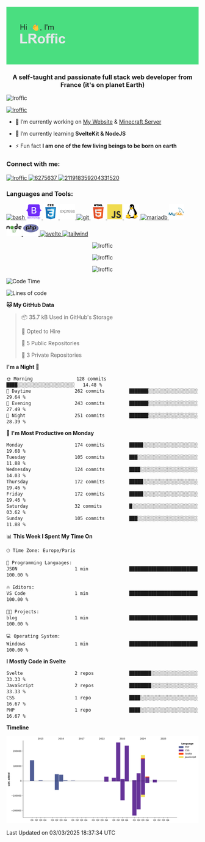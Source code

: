 <a href="https://lripsum.net" target="_blank"><img align="center" src="header.png" /></a>
<h3 align="center">A self-taught and passionate full stack web developer from France (it's on planet Earth)</h3>

<p align="left"> <img src="https://komarev.com/ghpvc/?username=lroffic&label=Profile%20views&color=0e75b6&style=flat" alt="lroffic" /> </p>

<p align="left"> <a href="https://github.com/ryo-ma/github-profile-trophy"><img src="https://github-profile-trophy.vercel.app/?username=lroffic" alt="lroffic" /></a> </p>

- 🔭 I’m currently working on <a href="https://lripsum.net" target="_blank">My Website</a> & <a href="https://mega-minecraft.fr" target="_blank">Minecraft Server</a>

- 🌱 I’m currently learning **SvelteKit & NodeJS**

- ⚡ Fun fact **I am one of the few living beings to be born on earth**

<h3 align="left">Connect with me:</h3>
<p align="left">
  <a href="https://dev.to/lroffic" target="blank">
    <img align="center" src="https://raw.githubusercontent.com/rahuldkjain/github-profile-readme-generator/master/src/images/icons/Social/devto.svg" alt="lroffic" height="30" width="40" />
  </a>
  <a href="https://stackoverflow.com/users/6275637" target="blank">
    <img align="center" src="https://raw.githubusercontent.com/rahuldkjain/github-profile-readme-generator/master/src/images/icons/Social/stack-overflow.svg" alt="6275637" height="30" width="40" />
  </a>
  <a href="[https://discord.gg/211918359204331520](https://discord.com/users/211918359204331520/)" target="blank">
    <img align="center" src="https://raw.githubusercontent.com/rahuldkjain/github-profile-readme-generator/master/src/images/icons/Social/discord.svg" alt="211918359204331520" height="30" width="40" />
  </a>
</p>

<h3 align="left">Languages and Tools:</h3>
<p align="left">
  <a href="https://www.gnu.org/software/bash/" target="_blank" rel="noreferrer">
    <img src="https://www.vectorlogo.zone/logos/gnu_bash/gnu_bash-icon.svg" alt="bash" width="40" height="40"/>
  </a>
  <a href="https://getbootstrap.com" target="_blank" rel="noreferrer"> 
    <img src="https://raw.githubusercontent.com/devicons/devicon/master/icons/bootstrap/bootstrap-plain-wordmark.svg" alt="bootstrap" width="40" height="40"/>
  </a>
  <a href="https://www.w3schools.com/css/" target="_blank" rel="noreferrer">
    <img src="https://raw.githubusercontent.com/devicons/devicon/master/icons/css3/css3-original-wordmark.svg" alt="css3" width="40" height="40"/>
  </a>
  <a href="https://expressjs.com" target="_blank" rel="noreferrer">
    <img src="https://raw.githubusercontent.com/devicons/devicon/master/icons/express/express-original-wordmark.svg" alt="express" width="40" height="40"/>
  </a>
  <a href="https://git-scm.com/" target="_blank" rel="noreferrer">
    <img src="https://www.vectorlogo.zone/logos/git-scm/git-scm-icon.svg" alt="git" width="40" height="40"/>
  </a>
  <a href="https://www.w3.org/html/" target="_blank" rel="noreferrer">
    <img src="https://raw.githubusercontent.com/devicons/devicon/master/icons/html5/html5-original-wordmark.svg" alt="html5" width="40" height="40"/>
  </a>
  <a href="https://developer.mozilla.org/en-US/docs/Web/JavaScript" target="_blank" rel="noreferrer">
    <img src="https://raw.githubusercontent.com/devicons/devicon/master/icons/javascript/javascript-original.svg" alt="javascript" width="40" height="40"/>
  </a>
  <a href="https://www.linux.org/" target="_blank" rel="noreferrer">
    <img src="https://raw.githubusercontent.com/devicons/devicon/master/icons/linux/linux-original.svg" alt="linux" width="40" height="40"/>
  </a>
  <a href="https://mariadb.org/" target="_blank" rel="noreferrer">
    <img src="https://www.vectorlogo.zone/logos/mariadb/mariadb-icon.svg" alt="mariadb" width="40" height="40"/>
  </a>
  <a href="https://www.mysql.com/" target="_blank" rel="noreferrer">
    <img src="https://raw.githubusercontent.com/devicons/devicon/master/icons/mysql/mysql-original-wordmark.svg" alt="mysql" width="40" height="40"/>
  </a>
  <a href="https://nodejs.org" target="_blank" rel="noreferrer">
    <img src="https://raw.githubusercontent.com/devicons/devicon/master/icons/nodejs/nodejs-original-wordmark.svg" alt="nodejs" width="40" height="40"/>
  </a>
  <a href="https://www.php.net" target="_blank" rel="noreferrer">
    <img src="https://raw.githubusercontent.com/devicons/devicon/master/icons/php/php-original.svg" alt="php" width="40" height="40"/>
  </a> <a href="https://svelte.dev" target="_blank" rel="noreferrer">
    <img src="https://upload.wikimedia.org/wikipedia/commons/1/1b/Svelte_Logo.svg" alt="svelte" width="40" height="40"/>
  </a>
  <a href="https://tailwindcss.com/" target="_blank" rel="noreferrer">
    <img src="https://www.vectorlogo.zone/logos/tailwindcss/tailwindcss-icon.svg" alt="tailwind" width="40" height="40"/>
  </a>
</p>

<p align="center">
  <img src="https://github-readme-stats.vercel.app/api/top-langs?username=lroffic&show_icons=true&locale=en&layout=compact" alt="lroffic" />
</p>

<p align="center">
  <img src="https://github-readme-stats.vercel.app/api?username=lroffic&show_icons=true&locale=en" alt="lroffic" />
</p>

<p align="center">
  <img src="https://github-readme-streak-stats.herokuapp.com/?user=lroffic&" alt="lroffic" />
</p>

<!--START_SECTION:waka-->
![Code Time](http://img.shields.io/badge/Code%20Time-192%20hrs%2030%20mins-blue)

![Lines of code](https://img.shields.io/badge/From%20Hello%20World%20I%27ve%20Written-1.0%20million%20lines%20of%20code-blue)

**🐱 My GitHub Data** 

> 📦 35.7 kB Used in GitHub's Storage 
 > 
> 💼 Opted to Hire
 > 
> 📜 5 Public Repositories 
 > 
> 🔑 3 Private Repositories 
 > 
**I'm a Night 🦉** 

```text
🌞 Morning                128 commits         ████░░░░░░░░░░░░░░░░░░░░░   14.48 % 
🌆 Daytime                262 commits         ███████░░░░░░░░░░░░░░░░░░   29.64 % 
🌃 Evening                243 commits         ███████░░░░░░░░░░░░░░░░░░   27.49 % 
🌙 Night                  251 commits         ███████░░░░░░░░░░░░░░░░░░   28.39 % 
```
📅 **I'm Most Productive on Monday** 

```text
Monday                   174 commits         █████░░░░░░░░░░░░░░░░░░░░   19.68 % 
Tuesday                  105 commits         ███░░░░░░░░░░░░░░░░░░░░░░   11.88 % 
Wednesday                124 commits         ████░░░░░░░░░░░░░░░░░░░░░   14.03 % 
Thursday                 172 commits         █████░░░░░░░░░░░░░░░░░░░░   19.46 % 
Friday                   172 commits         █████░░░░░░░░░░░░░░░░░░░░   19.46 % 
Saturday                 32 commits          █░░░░░░░░░░░░░░░░░░░░░░░░   03.62 % 
Sunday                   105 commits         ███░░░░░░░░░░░░░░░░░░░░░░   11.88 % 
```


📊 **This Week I Spent My Time On** 

```text
🕑︎ Time Zone: Europe/Paris

💬 Programming Languages: 
JSON                     1 min               █████████████████████████   100.00 % 

🔥 Editors: 
VS Code                  1 min               █████████████████████████   100.00 % 

🐱‍💻 Projects: 
blog                     1 min               █████████████████████████   100.00 % 

💻 Operating System: 
Windows                  1 min               █████████████████████████   100.00 % 
```

**I Mostly Code in Svelte** 

```text
Svelte                   2 repos             ████████░░░░░░░░░░░░░░░░░   33.33 % 
JavaScript               2 repos             ████████░░░░░░░░░░░░░░░░░   33.33 % 
CSS                      1 repo              ████░░░░░░░░░░░░░░░░░░░░░   16.67 % 
PHP                      1 repo              ████░░░░░░░░░░░░░░░░░░░░░   16.67 % 
```



**Timeline**

![Lines of Code chart](https://raw.githubusercontent.com/LRoffic/LRoffic/main/assets/bar_graph.png)


 Last Updated on 03/03/2025 18:37:34 UTC
<!--END_SECTION:waka-->
